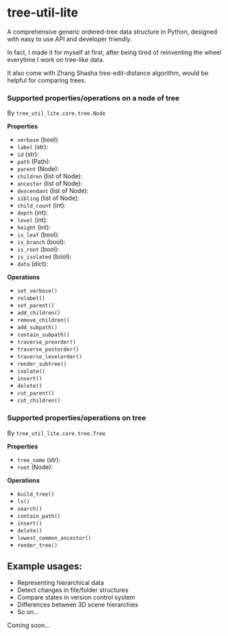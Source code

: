 # tree-util-lite

A comprehensive generic ordered-tree data structure in Python, designed with easy to use API and developer friendly.

In fact, I made it for myself at first, after being tired of reinventing the wheel everytime I work on tree-like data.

It also come with Zhang Shasha tree-edit-distance algorithm, would be helpful for comparing trees.

### Supported properties/operations on a node of tree

By `tree_util_lite.core.tree.Node`

**Properties**

 * `verbose` (bool):
 * `label` (str):
 * `id` (str):
 * `path` (Path):
 * `parent` (Node):
 * `children` (list of Node):
 * `ancestor` (list of Node):
 * `descendant` (list of Node):
 * `sibling` (list of Node):
 * `child_count` (int):
 * `depth` (int):
 * `level` (int):
 * `height` (int):
 * `is_leaf` (bool):
 * `is_branch` (bool):
 * `is_root` (bool):
 * `is_isolated` (bool):
 * `data` (dict):

**Operations**

 * `set_verbose()`
 * `relabel()`
 * `set_parent()`
 * `add_children()`
 * `remove_children()`
 * `add_subpath()`
 * `contain_subpath()`
 * `traverse_preorder()`
 * `traverse_postorder()`
 * `traverse_levelorder()`
 * `render_subtree()`
 * `isolate()`
 * `insert()`
 * `delete()`
 * `cut_parent()`
 * `cut_children()`

### Supported properties/operations on tree

By `tree_util_lite.core.tree.Tree`

**Properties**

 * `tree_name` (str):
 * `root` (Node):

**Operations**

 * `build_tree()`
 * `ls()`
 * `search()`
 * `contain_path()`
 * `insert()`
 * `delete()`
 * `lowest_common_ancestor()`
 * `render_tree()`

## Example usages:

 * Representing hierarchical data
 * Detect changes in file/folder structures
 * Compare states in version control system
 * Differences between 3D scene hierarchies
 * So on...

Coming soon...